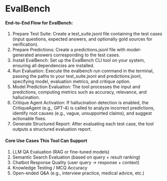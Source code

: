 # EvalBench

#### End-to-End Flow for EvalBench:
1. Prepare Test Suite: Create a test_suite.jsonl file containing the test cases (input questions, expected answers, and optionally gold sources for verification).
2. Prepare Predictions: Create a predictions.jsonl file with model-generated answers corresponding to the test cases.
3. Install EvalBench: Set up the EvalBench CLI tool on your system, ensuring all dependencies are installed.
4. Run Evaluation: Execute the evalbench run command in the terminal, passing the paths to your test_suite.jsonl and predictions.jsonl, specifying model, evaluation metrics, and critique option.
5. Model Prediction Evaluation: The tool processes the input and predictions, computing metrics such as accuracy, relevance, and hallucination.
6. Critique Agent Activation: If hallucination detection is enabled, the CritiqueAgent (e.g., GPT-4) is called to analyze incorrect predictions, identify root causes (e.g., vague, unsupported claims), and suggest actionable fixes.
7. Generate Structured Report: After evaluating each test case, the tool outputs a structured evaluation report.

#### Core Use Cases This Tool Can Support
1. LLM QA Evaluation (RAG or fine-tuned models)
2. Semantic Search Evaluation (based on query + result ranking)
3. Chatbot Response Quality (user query → response + context)
4. Knowledge Testing / MCQ Accuracy
5. Open-ended Q&A (e.g., interview practice, medical advice, etc.)
